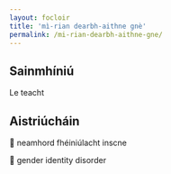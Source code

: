 ```yaml
---
layout: focloir
title: 'mì-rian dearbh-aithne gnè'
permalink: /mi-rian-dearbh-aithne-gne/
---
```


## Sainmhíniú

Le teacht

## Aistriúcháin

&#x1f3f4;&#xe0067;&#xe0062;&#xe0073;&#xe0063;&#xe0074;&#xe007f; neamhord fhéiniúlacht inscne

&#x1f3f4;&#xe0067;&#xe0062;&#xe0065;&#xe006e;&#xe0067;&#xe007f; gender identity disorder